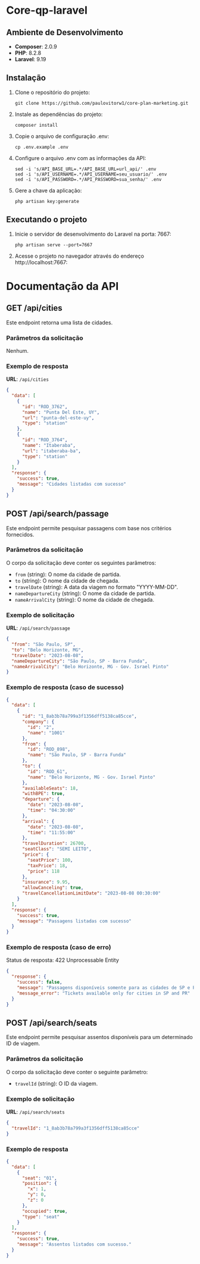 # Core-qp-laravel
## Ambiente de Desenvolvimento

- **Composer**: 2.0.9
- **PHP**: 8.2.8
- **Laravel**: 9.19
## Instalação

1. Clone o repositório do projeto:
     ```shell
    git clone https://github.com/paulovitorw1/core-plan-marketing.git
    ```
2. Instale as dependências do projeto:
   ```shell
   composer install
   ```
3. Copie o arquivo de configuração .env:
     ```shell
    cp .env.example .env
      ```
4. Configure o arquivo .env com as informações da API:
     ```shell
    sed -i 's/API_BASE_URL=.*/API_BASE_URL=url_api/' .env
    sed -i 's/API_USERNAME=.*/API_USERNAME=seu_usuario/' .env
    sed -i 's/API_PASSWORD=.*/API_PASSWORD=sua_senha/' .env
      ```
5. Gere a chave da aplicação:
    ```shell
    php artisan key:generate
    ```
  ## Executando o projeto
1. Inicie o servidor de desenvolvimento do Laravel na porta: 7667:
     ```shell
    php artisan serve --port=7667 
    ```
2. Acesse o projeto no navegador através do endereço http://localhost:7667:
# Documentação da API
## GET /api/cities

Este endpoint retorna uma lista de cidades.

### Parâmetros da solicitação
Nenhum.
### Exemplo de resposta

**URL**: `/api/cities`

```json
{
  "data": [
    {
      "id": "ROD_3762",
      "name": "Punta Del Este, UY",
      "url": "punta-del-este-uy",
      "type": "station"
    },
    {
      "id": "ROD_3764",
      "name": "Itaberaba",
      "url": "itaberaba-ba",
      "type": "station"
    }
  ],
  "response": {
    "success": true,
    "message": "Cidades listadas com sucesso"
  }
}
```

## POST /api/search/passage

Este endpoint permite pesquisar passagens com base nos critérios fornecidos.

### Parâmetros da solicitação

O corpo da solicitação deve conter os seguintes parâmetros:

- `from` (string): O nome da cidade de partida.
- `to` (string): O nome da cidade de chegada.
- `travelDate` (string): A data da viagem no formato "YYYY-MM-DD".
- `nameDepartureCity` (string): O nome da cidade de partida.
- `nameArrivalCity` (string): O nome da cidade de chegada.

### Exemplo de solicitação

**URL**: `/api/search/passage`

```json
{
  "from": "São Paulo, SP",
  "to": "Belo Horizonte, MG",
  "travelDate": "2023-08-08",
  "nameDepartureCity": "São Paulo, SP - Barra Funda",
  "nameArrivalCity": "Belo Horizonte, MG - Gov. Israel Pinto"
}
```
### Exemplo de resposta (caso de sucesso)
```json
{
  "data": [
    {
      "id": "1_8ab3b78a799a3f1356dff5138ca85cce",
      "company": {
        "id": "2",
        "name": "1001"
      },
      "from": {
        "id": "ROD_898",
        "name": "São Paulo, SP - Barra Funda"
      },
      "to": {
        "id": "ROD_61",
        "name": "Belo Horizonte, MG - Gov. Israel Pinto"
      },
      "availableSeats": 18,
      "withBPE": true,
      "departure": {
        "date": "2023-08-08",
        "time": "04:30:00"
      },
      "arrival": {
        "date": "2023-08-08",
        "time": "11:55:00"
      },
      "travelDuration": 26700,
      "seatClass": "SEMI LEITO",
      "price": {
        "seatPrice": 100,
        "taxPrice": 18,
        "price": 118
      },
      "insurance": 9.95,
      "allowCanceling": true,
      "travelCancellationLimitDate": "2023-08-08 00:30:00"
    }
  ],
  "response": {
    "success": true,
    "message": "Passagens listadas com sucesso"
  }
}
```
### Exemplo de resposta (caso de erro)
Status de resposta: 422 Unprocessable Entity
```json
{
  "response": {
    "success": false,
    "message": "Passagens disponíveis somente para as cidades de SP e PR.",
    "message_error": "Tickets available only for cities in SP and PR"
  }
}
```
## POST /api/search/seats

Este endpoint permite pesquisar assentos disponíveis para um determinado ID de viagem.

### Parâmetros da solicitação

O corpo da solicitação deve conter o seguinte parâmetro:

- `travelId` (string): O ID da viagem.

### Exemplo de solicitação

**URL**: `/api/search/seats`

```json
{
  "travelId": "1_8ab3b78a799a3f1356dff5138ca85cce"
}
```
### Exemplo de resposta 
```json
{
  "data": [
    {
      "seat": "01",
      "position": {
        "x": 1,
        "y": 0,
        "z": 0
      },
      "occupied": true,
      "type": "seat"
    }
  ],
  "response": {
    "success": true,
    "message": "Assentos listados com sucesso."
  }
}
```

